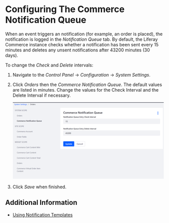 # Configuring The Commerce Notification Queue

When an event triggers an notification (for example, an order is placed), the notification is logged in the _Notification Queue_ tab. By default, the Liferay Commerce instance checks whether a notification has been sent every 15 minutes and deletes any unsent notifications after 43200 minutes (30 days).

To change the _Check_ and _Delete_ intervals:

1. Navigate to the _Control Panel_ → _Configuration_ → _System Settings_.
1. Click _Orders_ then the _Commerce Notification Queue_. The default values are listed in minutes. Change the values for the Check Interval and the Delete Interval if necessary.

    ![Changing Intervals](./configuring-the-commerce-notification-queue/images/01.png)

1. Click _Save_ when finished.

## Additional Information

* [Using Notification Templates](./using-notification-templates.md)
